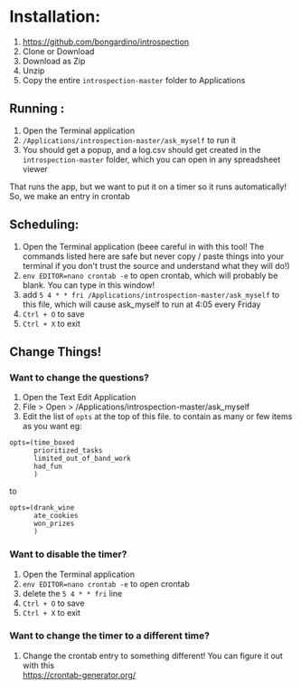 # Installation:

1. https://github.com/bongardino/introspection
1. Clone or Download
1. Download as Zip
1. Unzip
1. Copy the entire `introspection-master` folder to Applications


## Running :

1. Open the Terminal application
1. `/Applications/introspection-master/ask_myself` to run it
1. You should get a popup, and a log.csv should get created in the `introspection-master` folder, which you can open in any spreadsheet viewer

That runs the app, but we want to put it on a timer so it runs automatically!
So, we make an entry in crontab

## Scheduling:

1. Open the Terminal application (beee careful in with this tool! The commands listed here are safe but never copy / paste things into your terminal if you don't trust the source and understand what they will do!)
1. `env EDITOR=nano crontab -e` to open crontab, which will probably be blank. You can type in this window!
1. add `5 4 * * fri /Applications/introspection-master/ask_myself` to this file, which will cause ask_myself to run at 4:05 every Friday
1. `Ctrl + O` to save
1. `Ctrl + X` to exit


## Change Things!

### Want to change the questions?

1. Open the Text Edit Application
1. File > Open > /Applications/introspection-master/ask_myself
1. Edit the list of `opts` at the top of this file. to contain as many or few items as you want
eg:
```
opts=(time_boxed
      prioritized_tasks
      limited_out_of_band_work
      had_fun
      ) 
```
to
```
opts=(drank_wine
      ate_cookies
      won_prizes
      ) 
```

### Want to disable the timer?

1. Open the Terminal application
1. `env EDITOR=nano crontab -e` to open crontab
1. delete the `5 4 * * fri` line
1. `Ctrl + O` to save
1. `Ctrl + X` to exit

### Want to change the timer to a different time?
1. Change the crontab entry to something different! You can figure it out with this  
https://crontab-generator.org/

